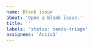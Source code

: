 ```yaml
---
name: Blank issue
about: 'Open a blank issue.'
title: ''
labels: 'status: needs-triage'
assignees: 'Accio1'
---
```

